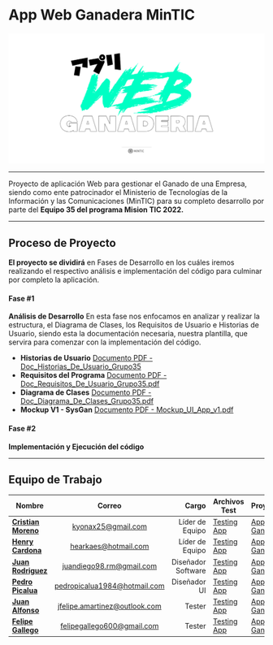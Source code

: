# App Web Ganadera MinTIC

<p align="center">
  <img src="https://github.com/Kyonax/app-web-ganadera/blob/main/src/Images/Image_GitHub_App_Web.png">
    <br>    
</p>

---

Proyecto de aplicación Web para gestionar el Ganado de una Empresa, siendo como ente patrocinador el Ministerio de Tecnologías de la Información y las Comunicaciones (MinTIC) para
su completo desarrollo por parte del **Equipo 35 del programa Mision TIC 2022.**

---

## Proceso de Proyecto

**El proyecto se dividirá** en Fases de Desarrollo en los cuáles iremos realizando el respectivo análisis e implementación del código para culminar por completo la aplicación. 

#### Fase #1

**Análisis de Desarrollo** En esta fase nos enfocamos en analizar y realizar la estructura, el Diagrama de Clases, los Requisitos de Usuario e Historias de Usuario, siendo esta la documentación necesaria, nuestra plantilla, que servira para comenzar con la implementación del código. 

- **Historias de Usuario** [Documento PDF - Doc_Historias_De_Usuario_Grupo35](https://github.com/Kyonax/app-web-ganadera/blob/main/misc/DocumentaciónSW/Doc_Historias_De_Usuario_Grupo35.pdf)
- **Requisitos del Programa** [Documento PDF - Doc_Requisitos_De_Usuario_Grupo35.pdf](https://github.com/Kyonax/app-web-ganadera/blob/main/misc/DocumentaciónSW/Doc_Requisitos_De_Usuario_Grupo35.pdf)
- **Diagrama de Clases** [Documento PDF - Doc_Diagrama_De_Clases_Grupo35.pdf](https://github.com/Kyonax/app-web-ganadera/blob/main/misc/DocumentaciónSW/Doc_Diagrama_De_Clases_Grupo35.pdf)
- **Mockup V1 - SysGan** [Documento PDF - Mockup_UI_App_v1.pdf](https://github.com/Kyonax/app-web-ganadera/blob/main/misc/EstructuraUI/Mockup_UI_App_v1.pdf)

#### Fase #2

**Implementación y Ejecución del código** 

---

## Equipo de Trabajo

| Nombre                                                        |            Correo             |              Cargo | Archivos Test                                                                            | Proyectos                                                             |
| ------------------------------------------------------------- | :---------------------------: | -----------------: | ---------------------------------------------------------------------------------------- | --------------------------------------------------------------------- |
| [**Cristian Moreno**](https://github.com/Kyonax)              |      kyonax25@gmail.com       |    Líder de Equipo | [Testing App](https://github.com/Kyonax/app-web-ganadera/tree/main/test/Cristian_Moreno) | [App Ganadera](https://github.com/Kyonax/app-web-ganadera/projects/1) |
| [**Henry Cardona**](https://github.com/elivervilla)           |     hearkaes@hotmail.com      |    Líder de Equipo | [Testing App](https://github.com/Kyonax/app-web-ganadera/tree/main/test/Henry_Cardona)   | [App Ganadera](https://github.com/ppicalua/Grupo35_Equipo1/projects/1) |
| [**Juan Rodriguez**](https://github.com/JuanDiegoRM)          |   juandiego98.rm@gmail.com    | Diseñador Software | [Testing App](https://github.com/Kyonax/app-web-ganadera/tree/main/test/Juan_Diego)      | [App Ganadera](https://github.com/Kyonax/app-web-ganadera/projects/1) |
| [**Pedro Picalua**](https://github.com/ppicalua)              | pedropicalua1984@hotmail.com  |       Diseñador UI | [Testing App](https://github.com/Kyonax/app-web-ganadera/tree/main/test/Pedro_Picalua)   | [App Ganadera](https://github.com/ppicalua/Grupo35_Equipo1/projects/1) |
| [**Juan Alfonso**](https://github.com/JFMD1028)               | jfelipe.amartinez@outlook.com |             Tester | [Testing App](https://github.com/Kyonax/app-web-ganadera/tree/main/test/Juan_Felipe)     | [App Ganadera](https://github.com/Kyonax/app-web-ganadera/projects/1) |
| [**Felipe Gallego**](https://github.com/felipegallegoramirez) |  felipegallego600@gmail.com   |             Tester | [Testing App](https://github.com/Kyonax/app-web-ganadera/tree/main/test/Felipe_Gallego)  | [App Ganadera](https://github.com/ppicalua/Grupo35_Equipo1/projects/1) |
